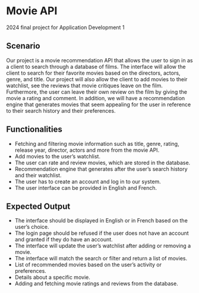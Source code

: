 # Movie API
2024 final project for Application Development 1

## Scenario 

Our project is a movie recommendation API that allows the user to sign in as a client to search through a database of films. The interface will allow the client to search for their favorite movies based on the directors, actors, genre, and title. Our project will also allow the client to add movies to their watchlist, see the reviews that movie critiques leave on the film. Furthermore, the user can leave their own review on the film by giving the movie a rating and comment. In addition, we will have a recommendation engine that generates movies that seem appealing for the user in reference to their search history and their preferences.  

## Functionalities
- Fetching and filtering movie information such as title, genre, rating, release year, director, actors and more from the movie API. 
- Add movies to the user’s watchlist. 
- The user can rate and review movies, which are stored in the database. 
- Recommendation engine that generates after the user’s search history and their watchlist. 
- The user has to create an account and log in to our system. 
- The user interface can be provided in English and French. 

## Expected Output
- The interface should be displayed in English or in French based on the user’s choice. 
- The login page should be refused if the user does not have an account and granted if they do have an account. 
- The interface will update the user’s watchlist after adding or removing a movie. 
- The interface will match the search or filter and return a list of movies. 
- List of recommended movies based on the user’s activity or preferences. 
- Details about a specific movie. 
- Adding and fetching movie ratings and reviews from the database. 
